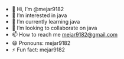 - 👋 Hi, I’m @mejar9182
- 👀 I’m interested in java
- 🌱 I’m currently learning java
- 💞️ I’m looking to collaborate on java
- 📫 How to reach me mejar9182@gmail.com
- 😄 Pronouns: mejar9182
- ⚡ Fun fact: mejar9182

<!---
mejar9182/mejar9182 is a ✨ special ✨ repository because its `README.md` (this file) appears on your GitHub profile.
You can click the Preview link to take a look at your changes.
--->
